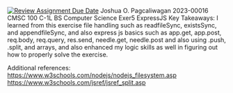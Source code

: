 [![Review Assignment Due Date](https://classroom.github.com/assets/deadline-readme-button-22041afd0340ce965d47ae6ef1cefeee28c7c493a6346c4f15d667ab976d596c.svg)](https://classroom.github.com/a/fO1z5voz)
Joshua O. Pagcaliwagan 2023-00016 CMSC 100 C-1L BS Computer Science Exer5 ExpressJS Key Takeaways: I learned from this exercise file handling such as readfileSync, existsSync, and appendfileSync, and also express js basics such as app.get, app.post, req.body, req.query, res.send, needle.get, needle.post and also using .push, .split, and arrays, and also enhanced my logic skills as well in figuring out how to properly solve the exercise.

Additional references: https://www.w3schools.com/nodejs/nodejs_filesystem.asp
https://www.w3schools.com/jsref/jsref_split.asp
